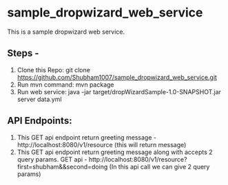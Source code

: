# sample_dropwizard_web_service

This is a sample dropwizard web service.

## Steps -
1. Clone this Repo: git clone https://github.com/Shubham1007/sample_dropwizard_web_service.git 
2. Run mvn command: mvn package
3. Run web service:  java -jar target/dropWizardSample-1.0-SNAPSHOT.jar server data.yml 

## API Endpoints: 

1. This GET api endpoint return greeting message - http://localhost:8080/v1/resource (this will return message)
2. This GET api endpoint return greeting message along with accepts 2 query params. GET api - http://localhost:8080/v1/resource?first=shubham&&second=doing (In this api call we can give 2 query params)
